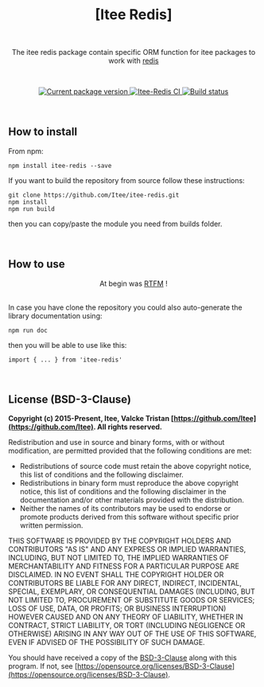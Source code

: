 
<h1 align="center">[Itee Redis]</h1>
<br>

<p align="center">The itee redis package contain specific ORM function for itee packages to work with 
    <a href="https://www.npmjs.com/package/redis" target="_blank" rel="noopener noreferrer">
        redis
    </a>
</p>
<br>

<p align="center">
    <a href="https://www.npmjs.com/package/itee-redis" target="_blank" rel="noopener noreferrer">
        <img src="https://img.shields.io/npm/v/itee-redis" alt="Current package version">
    </a>
    <a href="https://github.com/Itee/itee-redis" target="_blank" rel="noopener noreferrer">
        <img src="https://github.com/Itee/itee-redis/actions/workflows/node.js.yml/badge.svg" alt="Itee-Redis CI">
    </a>
    <a href="https://github.com/semantic-release/semantic-release" target="_blank" rel="noopener noreferrer">
        <img src="https://img.shields.io/badge/%20%20%F0%9F%93%A6%F0%9F%9A%80-semantic--release-e10079.svg" alt="Build status">
    </a>
</p>

<br>
<h2>How to install</h2>

From npm:

    npm install itee-redis --save

If you want to build the repository from source follow these instructions:

    git clone https://github.com/Itee/itee-redis.git
    npm install
    npm run build

then you can copy/paste the module you need from builds folder.

<br>
<h2>How to use</h2>

<p align="center">At begin was <a href="https://itee.github.io/itee-redis/">RTFM</a> !</p>
<br>
In case you have clone the repository you could also auto-generate the library documentation using: 

    npm run doc

then you will be able to use like this:

    import { ... } from 'itee-redis'

<br>
<h2>License (BSD-3-Clause)</h2>

**Copyright (c) 2015-Present, Itee, Valcke Tristan [https://github.com/Itee](https://github.com/Itee). All rights reserved.**

Redistribution and use in source and binary forms, with or without modification, are permitted provided that the following conditions are met:

- Redistributions of source code must retain the above copyright notice, this list of conditions and the following disclaimer.
- Redistributions in binary form must reproduce the above copyright notice, this list of conditions and the following disclaimer in the documentation and/or other materials provided with the distribution.
- Neither the names of its contributors may be used to endorse or promote products derived from this software without specific prior written permission.

THIS SOFTWARE IS PROVIDED BY THE COPYRIGHT HOLDERS AND CONTRIBUTORS "AS IS" AND
ANY EXPRESS OR IMPLIED WARRANTIES, INCLUDING, BUT NOT LIMITED TO, THE IMPLIED
WARRANTIES OF MERCHANTABILITY AND FITNESS FOR A PARTICULAR PURPOSE ARE
DISCLAIMED. IN NO EVENT SHALL THE COPYRIGHT HOLDER OR CONTRIBUTORS BE LIABLE FOR
ANY DIRECT, INDIRECT, INCIDENTAL, SPECIAL, EXEMPLARY, OR CONSEQUENTIAL DAMAGES
(INCLUDING, BUT NOT LIMITED TO, PROCUREMENT OF SUBSTITUTE GOODS OR SERVICES;
LOSS OF USE, DATA, OR PROFITS; OR BUSINESS INTERRUPTION) HOWEVER CAUSED AND ON
ANY THEORY OF LIABILITY, WHETHER IN CONTRACT, STRICT LIABILITY, OR TORT
(INCLUDING NEGLIGENCE OR OTHERWISE) ARISING IN ANY WAY OUT OF THE USE OF THIS
SOFTWARE, EVEN IF ADVISED OF THE POSSIBILITY OF SUCH DAMAGE.

You should have received a copy of the [BSD-3-Clause](https://opensource.org/licenses/BSD-3-Clause) along
with this program.  If not, see [https://opensource.org/licenses/BSD-3-Clause](https://opensource.org/licenses/BSD-3-Clause).
